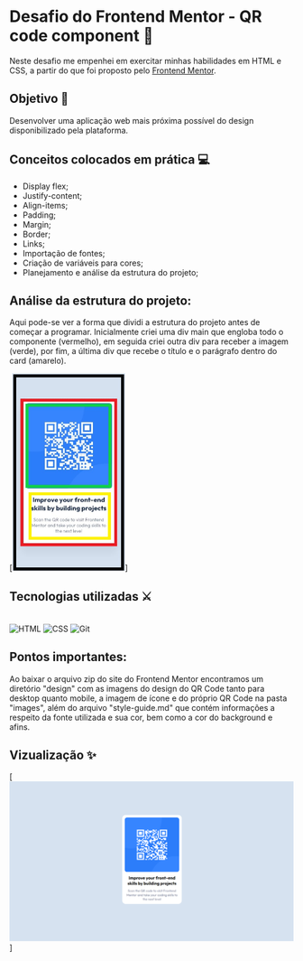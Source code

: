 # Desafio do Frontend Mentor - QR code component 🔎
Neste desafio me empenhei em exercitar minhas habilidades em HTML e CSS, a partir do que foi proposto pelo [Frontend Mentor](https://www.frontendmentor.io).

## Objetivo 📝

Desenvolver uma aplicação web mais próxima possível do design disponibilizado pela plataforma.

## Conceitos colocados em prática 💻
- Display flex;
- Justify-content;
- Align-items;
- Padding;
- Margin;
- Border;
- Links;
- Importação de fontes;
- Criação de variáveis para cores;
- Planejamento e análise da estrutura do projeto;

## Análise da estrutura do projeto:
Aqui pode-se ver a forma que dividi a estrutura do projeto antes de começar a programar. Inicialmente criei uma div main que engloba todo o componente (vermelho), em seguida criei outra div para receber a imagem (verde), por fim, a última div que recebe o título e o parágrafo dentro do card (amarelo).

[<img src="design\mobile-design.jpg" alt="planejamento da estrutura" height="350px" width="200px">]

## Tecnologias utilizadas ⚔

<div style="display: inline_block"><br>
    <img align="center" alt="HTML" height="45" width="50" src="https://cdn.jsdelivr.net/gh/devicons/devicon/icons/html5/html5-plain-wordmark.svg" />
    <img align="center" alt="CSS" height="45" width="50" src="https://cdn.jsdelivr.net/gh/devicons/devicon/icons/css3/css3-plain-wordmark.svg" />
    <img align="center" alt="Git" height="65" width="70"
src="https://cdn.jsdelivr.net/gh/devicons/devicon/icons/git/git-plain-wordmark.svg" />
</div>

## Pontos importantes:
Ao baixar o arquivo zip do site do Frontend Mentor encontramos um diretório "design" com as imagens do design do QR Code tanto para desktop quanto mobile, a imagem de ícone e do próprio QR Code na pasta "images", além do arquivo "style-guide.md" que contém informações a respeito da fonte utilizada e sua cor, bem como a cor do background e afins.

## Vizualização ✨
[<img src="./projeto-finalizado.png" alt="imagem do site">]
